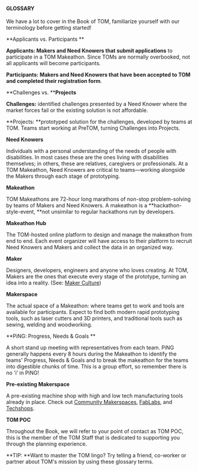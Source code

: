 #### GLOSSARY

We have a lot to cover in the Book of TOM, familiarize yourself with our terminology before getting started!

**Applicants vs. Participants **

**Applicants: **Makers and Need Knowers that submit** applications** to participate in a TOM Makeathon. Since TOMs are normally overbooked, not all applicants will become participants.

**Participants: **Makers and Need Knowers that have been accepted to TOM and completed their** registration form**.

**Challenges vs. ****Projects**

**Challenges:** identified challenges presented by a Need Knower where the market forces fail or the existing solution is not affordable.

**Projects: **prototyped solution for the challenges, developed by teams at TOM. Teams start working at PreTOM, turning Challenges into Projects.

**Need Knowers**

Individuals with a personal understanding of the needs of people with disabilities. In most cases these are the ones living with disabilities themselves; in others, these are relatives, caregivers or professionals. At a TOM Makeathon, Need Knowers are critical  to teams—working alongside the Makers through each stage of prototyping.

**Makeathon**

TOM Makeathons are 72-hour long marathons of non-stop problem-solving by teams of Makers and Need Knowers. A makeathon is a **hackathon-style-event, **not unsimilar to regular hackathons run by developers.

**Makeathon Hub**

The TOM-hosted online platform to design and manage the makeathon from end to end.  Each event organizer will have access to their platform to recruit Need Knowers and Makers and collect the data in an organized way.

**Maker**

Designers, developers, engineers and anyone who loves creating. At TOM, Makers are the ones that execute every stage of the prototype, turning an idea into a reality. (See: [Maker ](https://en.wikipedia.org/wiki/Maker_culture)[Culture](https://en.wikipedia.org/wiki/Maker_culture))



**Makerspace**

The actual space of a Makeathon: where teams get to work and tools are available for participants. Expect to find both modern rapid prototyping tools, such as laser cutters and 3D printers, and traditional tools such as sewing, welding and woodworking.

**PiNG: Progress, Needs & Goals **

A short stand up meeting with representatives from each team. PiNG generally happens every 8 hours during the Makeathon to identify the teams' Progress, Needs & Goals and to break the makeathon for the teams into digestible chunks of time. This is a group effort, so remember there is no 'i’ in PiNG!

**Pre-existing Makerspace**

A pre-existing machine shop with high and low tech manufacturing tools already in place. Check out [Community Makerspaces](http://www.hackerspaces.org/), [FabLabs](https://en.wikipedia.org/wiki/Fab_lab), and [Techshops](http://www.techshop.ws/).

**TOM POC**

Throughout the Book, we will refer to your point of contact as TOM POC, this is the member of the TOM Staff that is dedicated to supporting you through the planning experience.

**TIP: **Want to master the TOM lingo? Try telling a friend, co-worker or partner about TOM's mission by using these glossary terms.

